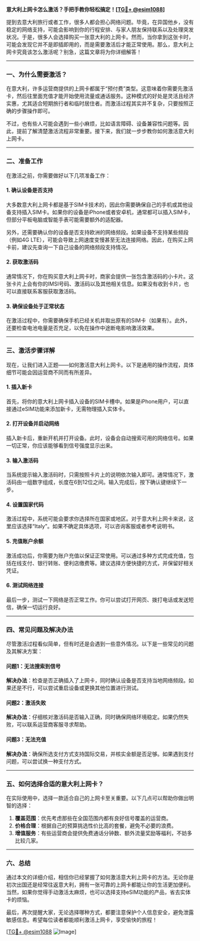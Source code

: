 **意大利上网卡怎么激活？手把手教你轻松搞定！[[TG💪+ @esim1088](https://t.me/s/esim1088)]**

提到去意大利旅行或者工作，很多人都会担心网络问题。毕竟，在异国他乡，没有稳定的网络支持，可能会影响到你的行程安排、与家人朋友保持联系以及处理突发状况。于是，很多人会选择购买一张意大利的上网卡。然而，当你拿到这张卡时，可能会发现它并不是即插即用的，而是需要激活后才能正常使用。那么，意大利上网卡究竟该怎么激活呢？别急，这篇文章将为你详细解答！

---

### **一、为什么需要激活？**
在意大利，许多运营商提供的上网卡都属于“预付费”类型。这意味着你需要先激活卡，然后往里面充值才能开始使用流量或通话服务。这种模式的好处是灵活且经济实惠，尤其适合短期旅行者和临时居住者。而激活过程其实并不复杂，只要按照正确的步骤操作即可。

不过，也有些人可能会遇到一些小麻烦，比如语言障碍、设备兼容性问题等。因此，提前了解清楚激活流程非常重要。接下来，我们就一步步教你如何激活意大利上网卡。

---

### **二、准备工作**
在激活之前，你需要做好以下几项准备工作：

#### **1. 确认设备是否支持**
大多数意大利上网卡都是基于SIM卡技术的，因此你需要确保自己的手机或其他设备支持插入SIM卡。如果你的设备是iPhone或者安卓机，通常都可以插入SIM卡，但部分平板电脑或智能手表可能需要额外的适配器。

另外，还需要确认你的设备是否支持欧洲的网络频段。如果设备不支持某些频段（例如4G LTE），可能会导致上网速度变慢甚至无法连接网络。因此，在购买上网卡前，建议先查询一下自己设备的网络频段支持情况。

#### **2. 获取激活码**
通常情况下，你在购买意大利上网卡时，商家会提供一张包含激活码的小卡片。这张卡片上会有你的IMSI号码、激活码以及其他相关信息。如果没有收到卡片，也可以直接联系客服获取激活码。

#### **3. 确保设备处于正常状态**
在激活过程中，你需要确保手机已经关机并取出原有的SIM卡（如果有）。此外，还要检查电池电量是否充足，以免在操作中途断电影响激活效果。

---

### **三、激活步骤详解**
现在，让我们进入正题——如何激活意大利上网卡。以下是通用的操作流程，具体细节可能会因运营商不同而有所差异。

#### **1. 插入新卡**
首先，将你的意大利上网卡插入设备的SIM卡槽中。如果是iPhone用户，可以直接通过eSIM功能来添加新卡，无需物理插入实体卡。

#### **2. 打开设备并启动网络**
插入新卡后，重新开机并打开设备。此时，设备会自动搜索可用的网络信号。如果一切正常，你应该能够看到信号强度显示出来。

#### **3. 输入激活码**
当系统提示输入激活码时，只需按照卡片上的说明依次输入即可。通常情况下，激活码由一组数字组成，长度在6到12位之间。输入完成后，按下确认键继续下一步。

#### **4. 设置国家代码**
激活过程中，系统可能会要求你选择所在国家或地区。对于意大利上网卡来说，这里应该选择“Italy”。如果不确定具体选项，可以咨询客服或者参考说明书。

#### **5. 充值账户余额**
激活成功后，你需要为账户充值以保证正常使用。可以通过多种方式完成充值，包括在线支付、银行转账、便利店缴费等。建议选择方便快捷的方式，并保留好相关凭证。

#### **6. 测试网络连接**
最后一步，测试一下网络是否正常工作。你可以尝试打开网页、拨打电话或发送短信，确保一切运行良好。

---

### **四、常见问题及解决办法**
尽管激活过程看似简单，但有时还是会遇到一些意外情况。以下是一些常见的问题及其解决方案：

#### **问题1：无法搜索到信号**
**解决办法**：检查是否正确插入了上网卡，同时确认设备是否支持当地网络频段。如果还是不行，可以尝试重启设备或更换其他位置进行测试。

#### **问题2：激活失败**
**解决办法**：仔细核对激活码是否输入正确，同时确保网络环境稳定。如果仍然失败，可以联系运营商客服寻求帮助。

#### **问题3：无法充值**
**解决办法**：确保所选支付方式支持国际交易，并核实金额是否足够。如果遇到支付问题，可以尝试换一种支付方式。

---

### **五、如何选择合适的意大利上网卡？**
在实际使用中，选择一款适合自己的上网卡至关重要。以下几点可以帮助你做出明智的选择：

1. **覆盖范围**：优先考虑那些在全国范围内都有良好信号覆盖的运营商。
2. **价格合理**：根据自己的预算挑选性价比高的套餐，避免不必要的浪费。
3. **增值服务**：有些运营商会提供免费通话分钟数、额外流量奖励等福利，不妨多比较几家。

---

### **六、总结**
通过本文的详细介绍，相信你已经掌握了如何激活意大利上网卡的方法。无论你是初次出国还是经常往返意大利，拥有一张可靠的上网卡都能让你的生活更加便利。当然，如果你觉得手动激活太麻烦，也可以选择支持eSIM功能的产品，省去实体卡的烦恼。

最后，再次提醒大家，无论选择哪种方式，都要注意保护个人信息安全，避免泄露敏感信息。希望每位读者都能顺利激活上网卡，享受愉快的旅程！

[[TG💪+ @esim1088](https://t.me/s/esim1088) ![Image](https://i.postimg.cc/4NQfJmqS/Snipaste-2025-05-13-00-14-12.png)]